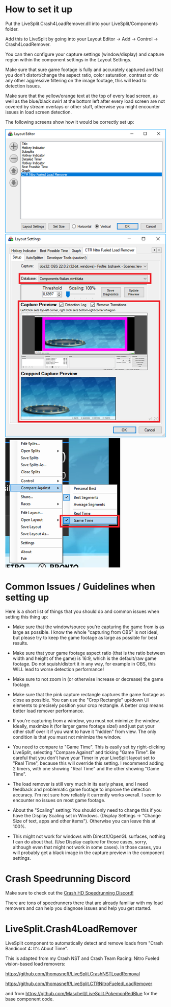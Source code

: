 # How to set it up

Put the LiveSplit.Crash4LoadRemover.dll into your LiveSplit/Components folder.

Add this to LiveSplit by going into your Layout Editor -> Add -> Control -> Crash4LoadRemover.

You can then configure your capture settings (window/display) and capture region within the component settings in the Layout Settings.

Make sure that sure game footage is fully and accurately captured and that you don't distort/change the aspect ratio, color saturation, contrast or do any other aggressive filtering on the image footage, this will lead to detection issues.

Make sure that the yellow/orange text at the top of every load screen, as well as the blue/black swirl at the bottom left after every load screen are not covered by stream overlays or other stuff, otherwise you might encounter issues in load screen detection.


The following screens show how it would be correctly set up:

![Setup Layout Settings](setup_layout_editor.png "Layout Settings")
![Setup Component Settings](setup_component_editor.png "Component Settings")
![Compare Against GameTime](compare_against_gametime.png "Compare Against GameTime")


# Common Issues / Guidelines when setting up

Here is a short list of things that you should do and common issues when setting this thing up:

- Make sure that the window/source you're capturing the game from is as large as possible. I know the whole "capturing from OBS" is not ideal, but please try to keep the game footage as large as possible for best results.

- Make sure that your game footage aspect ratio (that is the ratio between width and height of the game) is 16:9, which is the default/raw game footage. Do not squish/distort it in any way, for example in OBS, this WILL lead to worse detection performance!

- Make sure to not zoom in (or otherwise increase or decrease) the game footage.

- Make sure that the pink capture rectangle captures the game footage as close as possible. You can use the "Crop Rectangle" up/down UI elements to precisely position your crop rectangle. A better crop means better load remover performance.

- If you're capturing from a window, you must not minimize the window. Ideally, maximize it (for larger game footage size!) and just put your other stuff over it if you want to have it "hidden" from view. The only condition is that you must not minimize the window.

- You need to compare to "Game Time". This is easily set by right-clicking LiveSplit, selecting "Compare Against" and ticking "Game Time". Be careful that you don't have your Timer in your LiveSplit layout set to "Real Time", because this will override this setting. I recommend adding 2 timers, with one showing "Real Time" and the other showing "Game Time".

- The load remover is still very much in its early phase, and I need feedback and problematic game footage to improve the detection accuracy. I'm not sure how reliably it currently works overall. I seem to encounter no issues on most game footage.

- About the "Scaling" setting: You should only need to change this if you have the Display Scaling set in Windows. (Display Settings -> "Change Size of text, apps and other items"). Otherwise you can leave this at 100%.

- This might not work for windows with DirectX/OpenGL surfaces, nothing I can do about that. (Use Display capture for those cases, sorry, although even that might not work in some cases). In those cases, you will probably get a black image in the capture preview in the component settings.

# Crash Speedrunning Discord

Make sure to check out the [Crash HD Speedrunning Discord!](https://discord.gg/Rb9qjtU)

There are tons of speedrunners there that are already familiar with my load removers and can help you diagnose issues and help you get started.

# LiveSplit.Crash4LoadRemover
LiveSplit component to automatically detect and remove loads from "Crash Bandicoot 4: It's About Time".

This is adapted from my Crash NST and Crash Team Racing: Nitro Fueled vision-based load removers: 

https://github.com/thomasneff/LiveSplit.CrashNSTLoadRemoval 

https://github.com/thomasneff/LiveSplit.CTRNitroFueledLoadRemover

and from https://github.com/Maschell/LiveSplit.PokemonRedBlue for the base component code.
